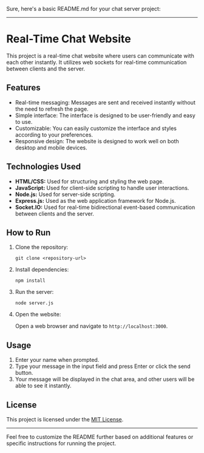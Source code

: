 Sure, here's a basic README.md for your chat server project:

---

# Real-Time Chat Website

This project is a real-time chat website where users can communicate with each other instantly. It utilizes web sockets for real-time communication between clients and the server.

## Features

- Real-time messaging: Messages are sent and received instantly without the need to refresh the page.
- Simple interface: The interface is designed to be user-friendly and easy to use.
- Customizable: You can easily customize the interface and styles according to your preferences.
- Responsive design: The website is designed to work well on both desktop and mobile devices.

## Technologies Used

- **HTML/CSS:** Used for structuring and styling the web page.
- **JavaScript:** Used for client-side scripting to handle user interactions.
- **Node.js:** Used for server-side scripting.
- **Express.js:** Used as the web application framework for Node.js.
- **Socket.IO:** Used for real-time bidirectional event-based communication between clients and the server.

## How to Run

1. Clone the repository:

   ```
   git clone <repository-url>
   ```

2. Install dependencies:

   ```
   npm install
   ```

3. Run the server:

   ```
   node server.js
   ```

4. Open the website:

   Open a web browser and navigate to `http://localhost:3000`.

## Usage

1. Enter your name when prompted.
2. Type your message in the input field and press Enter or click the send button.
3. Your message will be displayed in the chat area, and other users will be able to see it instantly.

## License

This project is licensed under the [MIT License](LICENSE).

---

Feel free to customize the README further based on additional features or specific instructions for running the project.